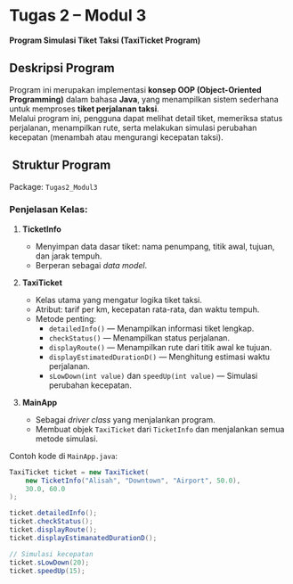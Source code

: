 #  Tugas 2 – Modul 3
**Program Simulasi Tiket Taksi (TaxiTicket Program)**

##  Deskripsi Program
Program ini merupakan implementasi **konsep OOP (Object-Oriented Programming)** dalam bahasa **Java**, yang menampilkan sistem sederhana untuk memproses **tiket perjalanan taksi**.  
Melalui program ini, pengguna dapat melihat detail tiket, memeriksa status perjalanan, menampilkan rute, serta melakukan simulasi perubahan kecepatan (menambah atau mengurangi kecepatan taksi).

## ️ Struktur Program
Package: `Tugas2_Modul3`  


### Penjelasan Kelas:
1. **TicketInfo**
    - Menyimpan data dasar tiket: nama penumpang, titik awal, tujuan, dan jarak tempuh.
    - Berperan sebagai *data model*.

2. **TaxiTicket**
    - Kelas utama yang mengatur logika tiket taksi.
    - Atribut: tarif per km, kecepatan rata-rata, dan waktu tempuh.
    - Metode penting:
        - `detailedInfo()` — Menampilkan informasi tiket lengkap.
        - `checkStatus()` — Menampilkan status perjalanan.
        - `displayRoute()` — Menampilkan rute dari titik awal ke tujuan.
        - `displayEstimatedDurationD()` — Menghitung estimasi waktu perjalanan.
        - `sLowDown(int value)` dan `speedUp(int value)` — Simulasi perubahan kecepatan.

3. **MainApp**
    - Sebagai *driver class* yang menjalankan program.
    - Membuat objek `TaxiTicket` dari `TicketInfo` dan menjalankan semua metode simulasi.

Contoh kode di `MainApp.java`:
```java
TaxiTicket ticket = new TaxiTicket(
    new TicketInfo("Alisah", "Downtown", "Airport", 50.0),
    30.0, 60.0
);

ticket.detailedInfo();
ticket.checkStatus();
ticket.displayRoute();
ticket.displayEstimanatedDurationD();

// Simulasi kecepatan
ticket.sLowDown(20);
ticket.speedUp(15);
